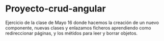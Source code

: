# Proyecto-crud-angular
Ejercicio de la clase de Mayo 16 donde hacemos la creación de un nuevo componente, nuevas clases y enlazamos ficheros aprendiendo como redireccionar páginas, y los métidos para leer y borrar objetos.
